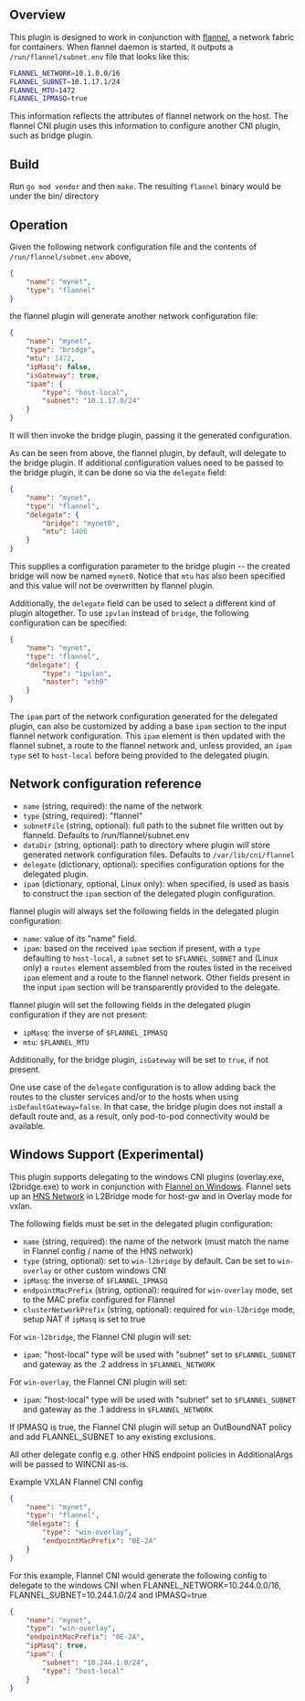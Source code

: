 ## Overview
This plugin is designed to work in conjunction with [flannel](https://github.com/coreos/flannel), a network fabric for containers.
When flannel daemon is started, it outputs a `/run/flannel/subnet.env` file that looks like this:
```bash
FLANNEL_NETWORK=10.1.0.0/16
FLANNEL_SUBNET=10.1.17.1/24
FLANNEL_MTU=1472
FLANNEL_IPMASQ=true
```

This information reflects the attributes of flannel network on the host.
The flannel CNI plugin uses this information to configure another CNI plugin, such as bridge plugin.

## Build

Run `go mod vendor` and then `make`. The resulting `flannel` binary would be under the bin/ directory

## Operation
Given the following network configuration file and the contents of `/run/flannel/subnet.env` above,
```json
{
	"name": "mynet",
	"type": "flannel"
}
```
the flannel plugin will generate another network configuration file:
```json
{
	"name": "mynet",
	"type": "bridge",
	"mtu": 1472,
	"ipMasq": false,
	"isGateway": true,
	"ipam": {
		"type": "host-local",
		"subnet": "10.1.17.0/24"
	}
}
```

It will then invoke the bridge plugin, passing it the generated configuration.

As can be seen from above, the flannel plugin, by default, will delegate to the bridge plugin.
If additional configuration values need to be passed to the bridge plugin, it can be done so via the `delegate` field:
```json
{
	"name": "mynet",
	"type": "flannel",
	"delegate": {
		"bridge": "mynet0",
		"mtu": 1400
	}
}
```

This supplies a configuration parameter to the bridge plugin -- the created bridge will now be named `mynet0`.
Notice that `mtu` has also been specified and this value will not be overwritten by flannel plugin.

Additionally, the `delegate` field can be used to select a different kind of plugin altogether.
To use `ipvlan` instead of `bridge`, the following configuration can be specified:

```json
{
	"name": "mynet",
	"type": "flannel",
	"delegate": {
		"type": "ipvlan",
		"master": "eth0"
	}
}
```

The `ipam` part of the network configuration generated for the delegated plugin, can also be customized by adding a base `ipam` section to the input flannel network configuration. This `ipam` element is then updated with the flannel subnet, a route to the flannel network and, unless provided, an `ipam` `type` set to `host-local` before being provided to the delegated plugin.

## Network configuration reference

* `name` (string, required): the name of the network
* `type` (string, required): "flannel"
* `subnetFile` (string, optional): full path to the subnet file written out by flanneld. Defaults to /run/flannel/subnet.env
* `dataDir` (string, optional): path to directory where plugin will store generated network configuration files. Defaults to `/var/lib/cni/flannel`
* `delegate` (dictionary, optional): specifies configuration options for the delegated plugin.
* `ipam` (dictionary, optional, Linux only): when specified, is used as basis to construct the `ipam` section of the delegated plugin configuration.

flannel plugin will always set the following fields in the delegated plugin configuration:

* `name`: value of its "name" field.
* `ipam`: based on the received `ipam` section if present, with a `type` defaulting to `host-local`, a `subnet` set to `$FLANNEL_SUBNET` and (Linux only) a `routes` element assembled from the routes listed in the received `ipam` element and a route to the flannel network. Other fields present in the input `ipam` section will be transparently provided to the delegate.

flannel plugin will set the following fields in the delegated plugin configuration if they are not present:
* `ipMasq`: the inverse of `$FLANNEL_IPMASQ`
* `mtu`: `$FLANNEL_MTU`

Additionally, for the bridge plugin, `isGateway` will be set to `true`, if not present.

One use case of the `delegate` configuration is to allow adding back the routes to the cluster services and/or to the hosts when using `isDefaultGateway=false`. In that case, the bridge plugin does not install a default route and, as a result, only pod-to-pod connectivity would be available.

## Windows Support (Experimental)
This plugin supports delegating to the windows CNI plugins (overlay.exe, l2bridge.exe) to work in conjunction with [Flannel on Windows](https://github.com/coreos/flannel/issues/833). 
Flannel sets up an [HNS Network](https://docs.microsoft.com/en-us/virtualization/windowscontainers/container-networking/architecture) in L2Bridge mode for host-gw and in Overlay mode for vxlan. 

The following fields must be set in the delegated plugin configuration:
* `name` (string, required): the name of the network (must match the name in Flannel config / name of the HNS network)
* `type` (string, optional): set to `win-l2bridge` by default. Can be set to `win-overlay` or other custom windows CNI
* `ipMasq`: the inverse of `$FLANNEL_IPMASQ`
* `endpointMacPrefix` (string, optional): required for `win-overlay` mode, set to the MAC prefix configured for Flannel  
* `clusterNetworkPrefix` (string, optional): required for `win-l2bridge` mode, setup NAT if `ipMasq` is set to true

For `win-l2bridge`, the Flannel CNI plugin will set:
* `ipam`: "host-local" type will be used with "subnet" set to `$FLANNEL_SUBNET` and gateway as the .2 address in `$FLANNEL_NETWORK`

For `win-overlay`, the Flannel CNI plugin will set:
* `ipam`: "host-local" type will be used with "subnet" set to `$FLANNEL_SUBNET` and gateway as the .1 address in `$FLANNEL_NETWORK`

If IPMASQ is true, the Flannel CNI plugin will setup an OutBoundNAT policy and add FLANNEL_SUBNET to any existing exclusions.

All other delegate config e.g. other HNS endpoint policies in AdditionalArgs will be passed to WINCNI as-is.    

Example VXLAN Flannel CNI config
```json
{
	"name": "mynet",
	"type": "flannel",
	"delegate": {
		"type": "win-overlay",
		"endpointMacPrefix": "0E-2A"
	}
}
```

For this example, Flannel CNI would generate the following config to delegate to the windows CNI when FLANNEL_NETWORK=10.244.0.0/16, FLANNEL_SUBNET=10.244.1.0/24 and IPMASQ=true
```json
{
	"name": "mynet",
	"type": "win-overlay",
	"endpointMacPrefix": "0E-2A",
	"ipMasq": true,
	"ipam": {
		"subnet": "10.244.1.0/24",
		"type": "host-local"
	}
}
```
